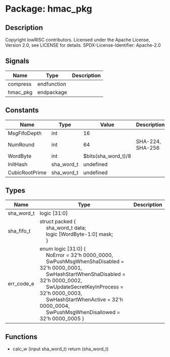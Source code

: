 # Package: hmac_pkg

## Description

Copyright lowRISC contributors.
 Licensed under the Apache License, Version 2.0, see LICENSE for details.
 SPDX-License-Identifier: Apache-2.0
 

## Signals

| Name     | Type        | Description |
| -------- | ----------- | ----------- |
| compress | endfunction |             |
| hmac_pkg | endpackage  |             |
## Constants

| Name           | Type       | Value               | Description      |
| -------------- | ---------- | ------------------- | ---------------- |
| MsgFifoDepth   | int        | 16                  |                  |
| NumRound       | int        | 64                  | SHA-224, SHA-256 |
| WordByte       | int        | $bits(sha_word_t)/8 |                  |
| InitHash       | sha_word_t | undefined           |                  |
| CubicRootPrime | sha_word_t | undefined           |                  |
## Types

| Name       | Type                                                                                                                                                                                                                                                                                                                                                                                                                                                                                                                                                 | Description |
| ---------- | ---------------------------------------------------------------------------------------------------------------------------------------------------------------------------------------------------------------------------------------------------------------------------------------------------------------------------------------------------------------------------------------------------------------------------------------------------------------------------------------------------------------------------------------------------- | ----------- |
| sha_word_t | logic [31:0]                                                                                                                                                                                                                                                                                                                                                                                                                                                                                                                                         |             |
| sha_fifo_t | struct packed {<br><span style="padding-left:20px">     sha_word_t           data;<br><span style="padding-left:20px">     logic [WordByte-1:0] mask;<br><span style="padding-left:20px">   }                                                                                                                                                                                                                                                                                                                                                        |             |
| err_code_e | enum logic [31:0] {<br><span style="padding-left:20px">     NoError                    = 32'h 0000_0000,<br><span style="padding-left:20px">     SwPushMsgWhenShaDisabled   = 32'h 0000_0001,<br><span style="padding-left:20px">     SwHashStartWhenShaDisabled = 32'h 0000_0002,<br><span style="padding-left:20px">     SwUpdateSecretKeyInProcess = 32'h 0000_0003,<br><span style="padding-left:20px">     SwHashStartWhenActive      = 32'h 0000_0004,<br><span style="padding-left:20px">     SwPushMsgWhenDisallowed    = 32'h 0000_0005   } |             |
## Functions
- calc_w <font id="function_arguments">(input sha_word_t)</font> <font id="function_return">return (sha_word_t)</font>
